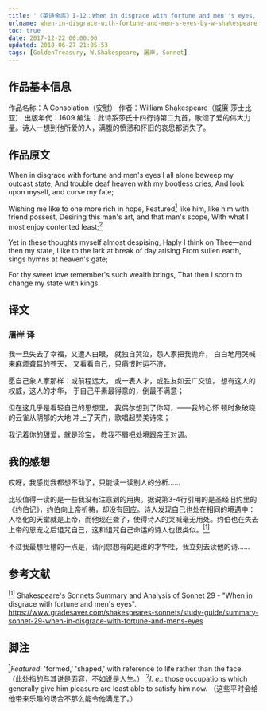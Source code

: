 ```yaml
---
title: '《英诗金库》I-12：When in disgrace with fortune and men''s eyes, by W. Shakespeare'
urlname: when-in-disgrace-with-fortune-and-men-s-eyes-by-w-shakespeare
toc: true
date: 2017-12-22 00:00:00
updated: 2018-06-27 21:05:53
tags: [GoldenTreasury, W.Shakespeare, 屠岸, Sonnet]
---
```


## 作品基本信息

作品名称：A Consolation（安慰）
作者：William Shakespeare（威廉·莎士比亚）
出版年代：1609
编注：此诗系莎氏十四行诗第二九首，歌颂了爱的伟大力量。诗人一想到他所爱的人，满腹的愤懑和怀旧的哀思都消失了。

## 作品原文

When in disgrace with fortune and men's eyes
I all alone beweep my outcast state,
And trouble deaf heaven with my bootless cries,
And look upon myself, and curse my fate;

Wishing me like to one more rich in hope,
Featured<a href="#note1" id="note1ref"><sup>1</sup></a> like him, like him with friend possest,
Desiring this man's art, and that man's scope,
With what I most enjoy contented least;<a href="#note2" id="note2ref"><sup>2</sup></a>

Yet in these thoughts myself almost despising,
Haply I think on Thee—and then my state,
Like to the lark at break of day arising
From sullen earth, sings hymns at heaven's gate;

For thy sweet love remember's such wealth brings,
That then I scorn to change my state with kings.


## 译文
### 屠岸 译

我一旦失去了幸福，又遭人白眼，
就独自哭泣，怨人家把我抛弃，
白白地用哭喊来麻烦聋耳的苍天，
又看看自己，只痛恨时运不济，

愿自己象人家那样：或前程远大，
或一表人才，或胜友如云广交谊，
想有这人的权威，这人的才华，
于自己平素最得意的，倒最不满意；

但在这几乎是看轻自己的思想里，
我偶尔想到了你呵，——我的心怀
顿时象破晓的云雀从阴郁的大地
冲上了天门，歌唱起赞美诗来；

我记着你的甜爱，就是珍宝，
教我不屑把处境跟帝王对调。


## 我的感想

哎呀，我感觉我都想不动了，只能读一读别人的分析……

比较值得一读的是一些我没有注意到的用典。据说第3-4行引用的是圣经旧约里的《约伯记》，约伯向上帝祈祷，却没有回应。诗人发现自己也处在相同的境遇中：人格化的天堂就是上帝，而他现在聋了，使得诗人的哭喊毫无用处。约伯也在失去上帝的恩宠之后诅咒自己，这和诅咒自己命运的诗人也很类似。<a href="#bib1" id="bib1ref"><sup>[1]</sup></a>

不过我最想吐槽的一点是，请问您想有的是谁的才华哇，我立刻去读他的诗……


## 参考文献
<a id="bib1" href="#bib1ref"><sup>[1]</sup></a> Shakespeare's Sonnets Summary and Analysis of Sonnet 29 - "When in disgrace with fortune and men's eyes". <https://www.gradesaver.com/shakespeares-sonnets/study-guide/summary-sonnet-29-when-in-disgrace-with-fortune-and-mens-eyes>

## 脚注
<a id="note1" href="#note1ref"><sup>1</sup></a>*Featured*: 'formed,' 'shaped,' with reference to life rather than the face. （此处指的与其说是面容，不如说是人生。）
<a id="note2" href="#note2ref"><sup>2</sup></a>*I. e.*: those occupations which generally give him pleasure are least able to satisfy him now. （这些平时会给他带来乐趣的场合不那么能令他满足了。）
